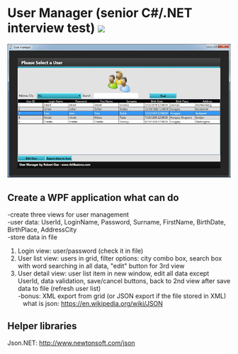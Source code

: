 User Manager (senior C#/.NET interview test) <img src=https://github.com/4dillusions/UserManager/actions/workflows/dotnet-desktop.yml/badge.svg>
============================================
![alt tag](Doc/Doxygen/Res/userManager.jpg)

Create a WPF application what can do
------------------------------------
-create three views for user management <br/>
-user data: UserId, LoginName, Password, Surname, FirstName, BirthDate, BirthPlace, AddressCity <br/>
-store data in file <br/>
1. Login view: user/password (check it in file) <br/>
2. User list view: users in grid, filter options: city combo box, search box with word searching in all data, "edit" button for 3rd view <br/>
3. User detail view: user list item in new window, edit all data except UserId, data validation, save/cancel buttons, back to 2nd view after save data to file (refresh user list) <br/>
-bonus: XML export from grid (or JSON export if the file stored in XML) <br/>
&ensp;	what is json: https://en.wikipedia.org/wiki/JSON <br/>

Helper libraries
----------------
Json.NET: http://www.newtonsoft.com/json
